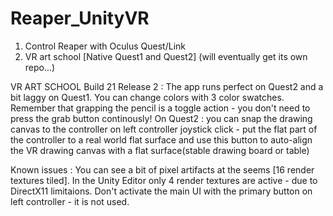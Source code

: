 # Reaper_UnityVR
1. Control Reaper with Oculus Quest/Link
2. VR art school [Native Quest1 and Quest2] (will eventually get its own repo...)



VR ART SCHOOL
Build 21 Release 2 :
The app runs perfect on Quest2 and a bit laggy on Quest1. 
You can change colors with 3 color swatches. 
Remember that grapping the pencil is a toggle action - you don't need to press the grab button continously!
On Quest2 : you can snap the drawing canvas to the controller on left controller joystick click - 
put the flat part of the controller to a real world flat surface and use this button to auto-align 
the VR drawing canvas with a flat surface(stable drawing board or table)

Known issues : 
You can see a bit of pixel artifacts at the seems [16 render textures tiled].
In the Unity Editor only 4 render textures are active - due to DirectX11 limitaions.
Don't activate the main UI with the primary button on left controller - it is not used.
